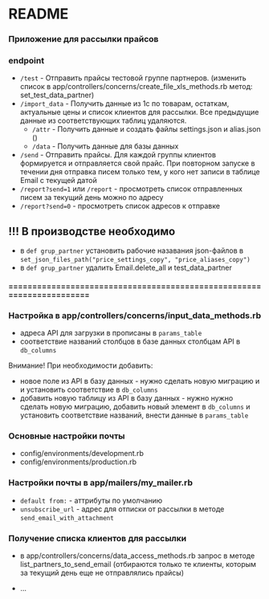 # README
### Приложение для рассылки прайсов

### endpoint
* `/test` - Отправить прайсы тестовой группе партнеров. (изменить список в app/controllers/concerns/create_file_xls_methods.rb метод: set_test_data_partner)
* `/import_data` - Получить данные из 1с по товарам, остаткам, актуальные цены и список клиентов для рассылки. Все предыдущие данные из соответствующих таблиц удаляются.
  * `/attr` - Получить данные и создать файлы settings.json и alias.json ()
  * `/data` - Получить данные для базы данных
* `/send` - Отправить прайсы. Для каждой группы клиентов формируется и отправляется свой прайс. При повторном запуске в течении дня отправка писем только тем, у кого нет записи в таблице Email с текущей датой
* `/report?send=1` или `/report` - просмотреть список отправленных писем за текущий день можно по адресу 
* `/report?send=0` - просмотреть список адресов к отправке 


## !!! В производстве необходимо
* в `def grup_partner` установить рабочие назавания json-файлов в `set_json_files_path("price_settings_copy", "price_aliases_copy")` 
* в `def grup_partner` удалить Email.delete_all и  test_data_partner


#### ======================================================================
### Настройка в app/controllers/concerns/input_data_methods.rb
* адреса API для загрузки в прописаны  в `params_table`
* соответствие названий столбцов в базе данных столбцам API в `db_columns`

Внимание! При необходимости добавить:

* новое поле из API в базу данных  - нужно сделать новую  миграцию и и установить соответствие в `db_columns`  
* добавить новую таблицу из API в базу данных  - нужно нужно сделать новую  миграцию, добавить новый элемент в `db_columns` и установить соответствие названий, внести данные в `params_table`

### Основные настройки почты
* config/environments/development.rb
* config/environments/production.rb

### Настройки почты в app/mailers/my_mailer.rb
* `default from:` - аттрибуты по умолчанию
* `unsubscribe_url` - адрес для отписки от рассылки в методе `send_email_with_attachment`

### Получение списка клиентов для рассылки
*  в app/controllers/concerns/data_access_methods.rb запрос в методе list_partners_to_send_email 
(отбираются только те клиенты, которым за текущий день еще не отправлялись прайсы)


* ...

